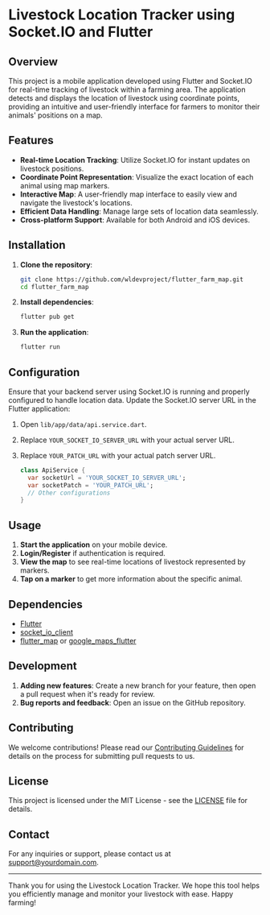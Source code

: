 # Livestock Location Tracker using Socket.IO and Flutter

## Overview

This project is a mobile application developed using Flutter and Socket.IO for real-time tracking of livestock within a farming area. The application detects and displays the location of livestock using coordinate points, providing an intuitive and user-friendly interface for farmers to monitor their animals' positions on a map.

## Features

- **Real-time Location Tracking**: Utilize Socket.IO for instant updates on livestock positions.
- **Coordinate Point Representation**: Visualize the exact location of each animal using map markers.
- **Interactive Map**: A user-friendly map interface to easily view and navigate the livestock's locations.
- **Efficient Data Handling**: Manage large sets of location data seamlessly.
- **Cross-platform Support**: Available for both Android and iOS devices.

## Installation

1. **Clone the repository**:

   ```sh
   git clone https://github.com/wldevproject/flutter_farm_map.git
   cd flutter_farm_map
   ```

2. **Install dependencies**:

   ```sh
   flutter pub get
   ```

3. **Run the application**:
   ```sh
   flutter run
   ```

## Configuration

Ensure that your backend server using Socket.IO is running and properly configured to handle location data. Update the Socket.IO server URL in the Flutter application:

1. Open `lib/app/data/api.service.dart`.
2. Replace `YOUR_SOCKET_IO_SERVER_URL` with your actual server URL.
3. Replace `YOUR_PATCH_URL` with your actual patch server URL.

   ```dart
   class ApiService {
     var socketUrl = 'YOUR_SOCKET_IO_SERVER_URL';
     var socketPatch = 'YOUR_PATCH_URL';
     // Other configurations
   }
   ```

## Usage

1. **Start the application** on your mobile device.
2. **Login/Register** if authentication is required.
3. **View the map** to see real-time locations of livestock represented by markers.
4. **Tap on a marker** to get more information about the specific animal.

## Dependencies

- [Flutter](https://flutter.dev)
- [socket_io_client](https://pub.dev/packages/socket_io_client)
- [flutter_map](https://pub.dev/packages/flutter_map) or [google_maps_flutter](https://pub.dev/packages/google_maps_flutter)

## Development

1. **Adding new features**: Create a new branch for your feature, then open a pull request when it's ready for review.
2. **Bug reports and feedback**: Open an issue on the GitHub repository.

## Contributing

We welcome contributions! Please read our [Contributing Guidelines](CONTRIBUTING.md) for details on the process for submitting pull requests to us.

## License

This project is licensed under the MIT License - see the [LICENSE](LICENSE) file for details.

## Contact

For any inquiries or support, please contact us at support@yourdomain.com.

---

Thank you for using the Livestock Location Tracker. We hope this tool helps you efficiently manage and monitor your livestock with ease. Happy farming!

```

```
